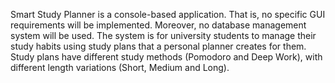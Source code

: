 Smart Study Planner is a console-based application. That is, no specific GUI requirements will be implemented. Moreover, no database management system will be used. The system is for university students to manage their study habits using study plans that a personal planner creates for them. Study plans have different study methods (Pomodoro and Deep Work), with different length variations (Short, Medium and Long).
